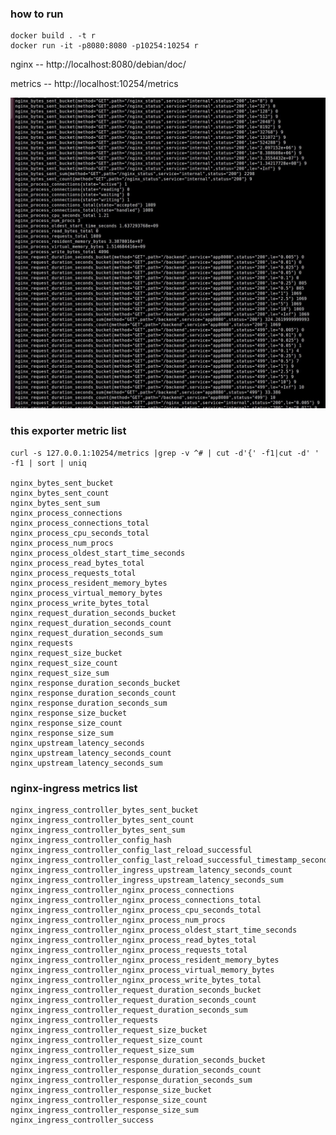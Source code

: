 ### how to run

    docker build . -t r
    docker run -it -p8080:8080 -p10254:10254 r
    
nginx -- http://localhost:8080/debian/doc/

metrics -- http://localhost:10254/metrics

![](./metrics.jpg)


### this exporter metric list
    curl -s 127.0.0.1:10254/metrics |grep -v ^# | cut -d'{' -f1|cut -d' ' -f1 | sort | uniq
    
    nginx_bytes_sent_bucket
    nginx_bytes_sent_count
    nginx_bytes_sent_sum
    nginx_process_connections
    nginx_process_connections_total
    nginx_process_cpu_seconds_total
    nginx_process_num_procs
    nginx_process_oldest_start_time_seconds
    nginx_process_read_bytes_total
    nginx_process_requests_total
    nginx_process_resident_memory_bytes
    nginx_process_virtual_memory_bytes
    nginx_process_write_bytes_total
    nginx_request_duration_seconds_bucket
    nginx_request_duration_seconds_count
    nginx_request_duration_seconds_sum
    nginx_requests
    nginx_request_size_bucket
    nginx_request_size_count
    nginx_request_size_sum
    nginx_response_duration_seconds_bucket
    nginx_response_duration_seconds_count
    nginx_response_duration_seconds_sum
    nginx_response_size_bucket
    nginx_response_size_count
    nginx_response_size_sum
    nginx_upstream_latency_seconds
    nginx_upstream_latency_seconds_count
    nginx_upstream_latency_seconds_sum

### nginx-ingress metrics list

    nginx_ingress_controller_bytes_sent_bucket
    nginx_ingress_controller_bytes_sent_count
    nginx_ingress_controller_bytes_sent_sum
    nginx_ingress_controller_config_hash
    nginx_ingress_controller_config_last_reload_successful
    nginx_ingress_controller_config_last_reload_successful_timestamp_seconds
    nginx_ingress_controller_ingress_upstream_latency_seconds_count
    nginx_ingress_controller_ingress_upstream_latency_seconds_sum
    nginx_ingress_controller_nginx_process_connections
    nginx_ingress_controller_nginx_process_connections_total
    nginx_ingress_controller_nginx_process_cpu_seconds_total
    nginx_ingress_controller_nginx_process_num_procs
    nginx_ingress_controller_nginx_process_oldest_start_time_seconds
    nginx_ingress_controller_nginx_process_read_bytes_total
    nginx_ingress_controller_nginx_process_requests_total
    nginx_ingress_controller_nginx_process_resident_memory_bytes
    nginx_ingress_controller_nginx_process_virtual_memory_bytes
    nginx_ingress_controller_nginx_process_write_bytes_total
    nginx_ingress_controller_request_duration_seconds_bucket
    nginx_ingress_controller_request_duration_seconds_count
    nginx_ingress_controller_request_duration_seconds_sum
    nginx_ingress_controller_requests
    nginx_ingress_controller_request_size_bucket
    nginx_ingress_controller_request_size_count
    nginx_ingress_controller_request_size_sum
    nginx_ingress_controller_response_duration_seconds_bucket
    nginx_ingress_controller_response_duration_seconds_count
    nginx_ingress_controller_response_duration_seconds_sum
    nginx_ingress_controller_response_size_bucket
    nginx_ingress_controller_response_size_count
    nginx_ingress_controller_response_size_sum
    nginx_ingress_controller_success
